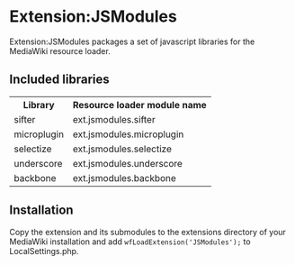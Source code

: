 # Extension:JSModules

Extension:JSModules packages a set of javascript libraries for the MediaWiki resource loader.

## Included libraries

<table>
  <tr><th>Library</th><th>Resource loader module name</th></tr>
  <tr><td>sifter</td><td>ext.jsmodules.sifter</td></tr>
  <tr><td>microplugin</td><td>ext.jsmodules.microplugin</td></tr>
  <tr><td>selectize</td><td>ext.jsmodules.selectize</td></tr>
  <tr><td>underscore</td><td>ext.jsmodules.underscore</td></tr>
  <tr><td>backbone</td><td>ext.jsmodules.backbone</td></tr>
</table>

## Installation

Copy the extension and its submodules to the extensions directory of your MediaWiki installation and add `wfLoadExtension('JSModules');` to LocalSettings.php.


